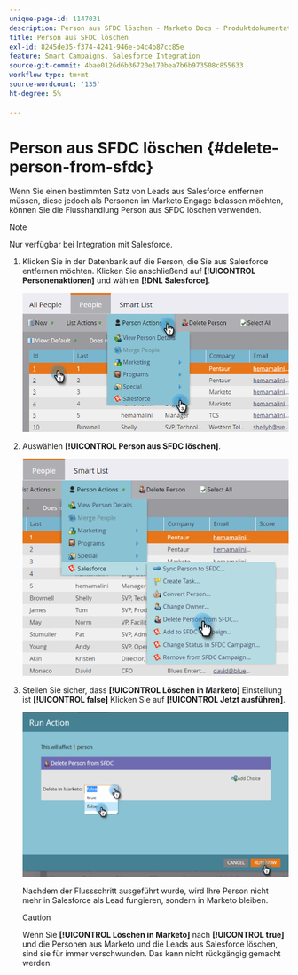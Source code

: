 ```yaml
---
unique-page-id: 1147031
description: Person aus SFDC löschen - Marketo Docs - Produktdokumentation
title: Person aus SFDC löschen
exl-id: 8245de35-f374-4241-946e-b4c4b87cc85e
feature: Smart Campaigns, Salesforce Integration
source-git-commit: 4bae0126d6b36720e170bea7b6b973508c855633
workflow-type: tm+mt
source-wordcount: '135'
ht-degree: 5%

---
```


# Person aus SFDC löschen {#delete-person-from-sfdc}

Wenn Sie einen bestimmten Satz von Leads aus Salesforce entfernen müssen, diese jedoch als Personen im Marketo Engage belassen möchten, können Sie die Flusshandlung Person aus SFDC löschen verwenden.

>[!NOTE]
>
>Nur verfügbar bei Integration mit Salesforce.

1. Klicken Sie in der Datenbank auf die Person, die Sie aus Salesforce entfernen möchten. Klicken Sie anschließend auf **[!UICONTROL Personenaktionen]** und wählen **[!DNL Salesforce]**.

   ![](assets/person-actions-salesforce.png)

1. Auswählen **[!UICONTROL Person aus SFDC löschen]**.

   ![](assets/delete-person-from-sfdc.png)

1. Stellen Sie sicher, dass **[!UICONTROL Löschen in Marketo]** Einstellung ist **[!UICONTROL false]** Klicken Sie auf **[!UICONTROL Jetzt ausführen]**.

   ![](assets/run-action-delete-lead-from-sfdc.png)

   Nachdem der Flussschritt ausgeführt wurde, wird Ihre Person nicht mehr in Salesforce als Lead fungieren, sondern in Marketo bleiben.

   >[!CAUTION]
   >
   >Wenn Sie **[!UICONTROL Löschen in Marketo]** nach **[!UICONTROL true]** und die Personen aus Marketo und die Leads aus Salesforce löschen, sind sie für immer verschwunden. Das kann nicht rückgängig gemacht werden.
